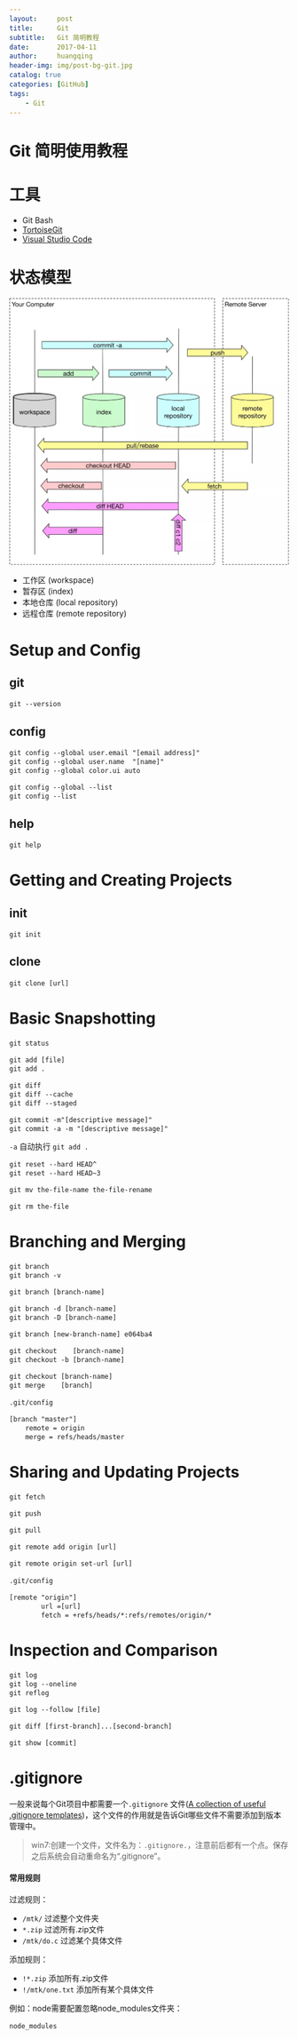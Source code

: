 ```yaml
---
layout:     post
title:      Git
subtitle:   Git 简明教程
date:       2017-04-11
author:     huangqing
header-img: img/post-bg-git.jpg
catalog: true
categories: [GitHub]
tags:
    - Git
---
```




# Git 简明使用教程

# **工具**

+ Git Bash
+ [TortoiseGit](https://tortoisegit.org/)
+ [Visual Studio Code](https://code.visualstudio.com/)


# 状态模型

![](/images/git/state-model.jpg)

+ 工作区 (workspace)
+ 暂存区 (index)
+ 本地仓库 (local repository)
+ 远程仓库 (remote repository)

# Setup and Config

## git

```Shell
git --version
```

## config

```Shell
git config --global user.email "[email address]"
git config --global user.name  "[name]"
git config --global color.ui auto
```

```Shell
git config --global --list
git config --list
```

## help 

```Shell
git help
```

# Getting and Creating Projects

## init

```Shell
git init
```

## clone

```Shell
git clone [url]
```

# Basic Snapshotting

```Shell
git status
```

```Shell
git add [file]
git add .
```

```Shell
git diff
git diff --cache
git diff --staged
```

```Shell
git commit -m"[descriptive message]"
git commit -a -m "[descriptive message]"
```
`-a` 自动执行 `git add .`

```Shell
git reset --hard HEAD^
git reset --hard HEAD~3
```

```
git mv the-file-name the-file-rename
```

```
git rm the-file
```


# Branching and Merging

```
git branch
git branch -v
```

```
git branch [branch-name]
```

```
git branch -d [branch-name]
git branch -D [branch-name]
```

```
git branch [new-branch-name] e064ba4
```

```
git checkout    [branch-name]
git checkout -b [branch-name]
```

```
git checkout [branch-name]
git merge    [branch]
```

`.git/config`

```
[branch "master"]
	remote = origin
	merge = refs/heads/master
```

# Sharing and Updating Projects

```
git fetch
```

```
git push
```

```
git pull
```

```
git remote add origin [url]
```

```
git remote origin set-url [url]
```

`.git/config`
```Shell
[remote "origin"]
        url =[url]
        fetch = +refs/heads/*:refs/remotes/origin/*
```

# Inspection and Comparison

```
git log
git log --oneline
git reflog
```

```
git log --follow [file]
```

```
git diff [first-branch]...[second-branch]
```

```
git show [commit]
```

# .gitignore

一般来说每个Git项目中都需要一个`.gitignore` 文件([A collection of useful .gitignore templates](https://github.com/github/gitignore))，这个文件的作用就是告诉Git哪些文件不需要添加到版本管理中。

>win7:创建一个文件，文件名为：`.gitignore.`，注意前后都有一个点。保存之后系统会自动重命名为“.gitignore”。

#### 常用规则

过滤规则：

+ `/mtk/` 过滤整个文件夹
+ `*.zip` 过滤所有.zip文件
+ `/mtk/do.c` 过滤某个具体文件

添加规则：

+ `!*.zip` 添加所有.zip文件
+ `!/mtk/one.txt` 添加所有某个具体文件

例如：node需要配置忽略node_modules文件夹：

```
node_modules
```